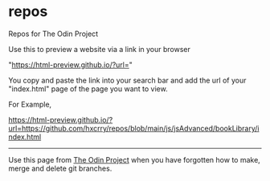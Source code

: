 # repos
Repos for The Odin Project

Use this to preview a website via a link in your browser

"https://html-preview.github.io/?url="

You copy and paste the link into your search bar and add the url of your "index.html" page of the page you want to view.

For Example, 

https://html-preview.github.io/?url=https://github.com/hxcrry/repos/blob/main/js/jsAdvanced/bookLibrary/index.html



--------------------------------------------------------------------------------------------------


Use this page from  <a href="https://www.theodinproject.com/lessons/foundations-revisiting-rock-paper-scissors">The Odin Project</a> when you have forgotten how to make, merge and delete git branches.